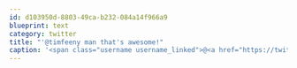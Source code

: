 ```yaml
---
id: d103950d-8803-49ca-b232-084a14f966a9
blueprint: text
category: twitter
title: "'@timfeeny man that's awesome!"
caption: '<span class="username username_linked">@<a href="https://twitter.com/timfeeny" title="Tim Feeny">timfeeny</a></span> man that''s awesome!'
---
```


